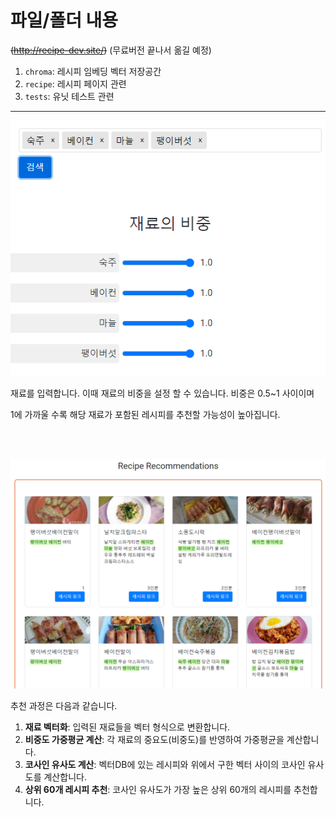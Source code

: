 # 파일/폴더 내용

~~(http://recipe-dev.site/)~~ (무료버전 끝나서 옮길 예정)


1. `chroma`: 레시피 임베딩 벡터 저장공간
2. `recipe`: 레시피 페이지 관련
4. `tests`: 유닛 테스트 관련

---

![](./img/재료입력.png)

재료를 입력합니다. 이때 재료의 비중을 설정 할 수 있습니다. 비중은 0.5~1 사이이며

1에 가까울 수록 해당 재료가 포함된 레시피를 추천할 가능성이 높아집니다.

<br>

<br>

![](./img/결과출력.png)

추천 과정은 다음과 같습니다.

1. **재료 벡터화**: 입력된 재료들을 벡터 형식으로 변환합니다.
2. **비중도 가중평균 계산**: 각 재료의 중요도(비중도)를 반영하여 가중평균을 계산합니다.
3. **코사인 유사도 계산**: 벡터DB에 있는 레시피와 위에서 구한 벡터 사이의 코사인 유사도를 계산합니다.
4. **상위 60개 레시피 추천**: 코사인 유사도가 가장 높은 상위 60개의 레시피를 추천합니다.
